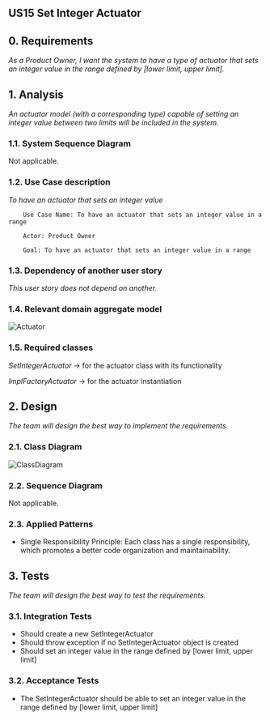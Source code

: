 ## US15 Set Integer Actuator

## 0. Requirements
_As a Product Owner, I want the system to have a type of actuator that sets an integer value in the range
defined by [lower limit, upper limit]._

## 1. Analysis
_An actuator model (with a corresponding type) capable of setting an integer value between two limits will be included in the system._

### 1.1. System Sequence Diagram
Not applicable.

### 1.2. Use Case description
_To have an actuator that sets an integer value_
    
        Use Case Name: To have an actuator that sets an integer value in a range
    
        Actor: Product Owner
    
        Goal: To have an actuator that sets an integer value in a range


### 1.3. Dependency of another user story
_This user story does not depend on another._

### 1.4. Relevant domain aggregate model 
![Actuator](https://github.com/Departamento-de-Engenharia-Informatica/2023-2024-switch-dev-project-assignment-grupo-1/blob/7458a45bc1d914a56584d7eb59a40aafba9b9f8e/docs/ooa/agreggateModels/Actuator.png)

### 1.5. Required classes
_SetIntegerActuator_ -> for the actuator class with its functionality

_ImplFactoryActuator_ -> for the actuator instantiation


## 2. Design
_The team will design the best way to implement the requirements._
### 2.1. Class Diagram
![ClassDiagram](https://github.com/Departamento-de-Engenharia-Informatica/2023-2024-switch-dev-project-assignment-grupo-1/blob/7458a45bc1d914a56584d7eb59a40aafba9b9f8e/docs/ood/classDiagram/US15SetIntegerActuator.png)
### 2.2. Sequence Diagram
Not applicable.
### 2.3. Applied Patterns
- Single Responsibility Principle: Each class has a single responsibility, which promotes a better code organization 
and maintainability.

## 3. Tests
_The team will design the best way to test the requirements._
### 3.1. Integration Tests
- Should create a new SetIntegerActuator
- Should throw exception if no SetIntegerActuator object is created
- Should set an integer value in the range defined by [lower limit, upper limit]

### 3.2. Acceptance Tests
- The SetIntegerActuator should be able to set an integer value in the range defined by [lower limit, upper limit]